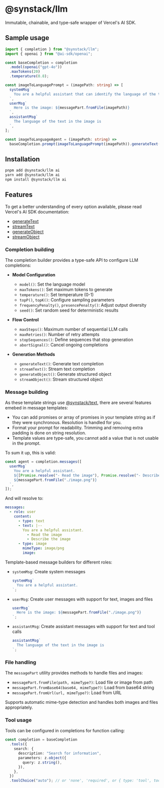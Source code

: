 # @synstack/llm

Immutable, chainable, and type-safe wrapper of Vercel's AI SDK.

## Sample usage

```ts
import { completion } from "@synstack/llm";
import { openai } from "@ai-sdk/openai";

const baseCompletion = completion
  .model(openai("gpt-4o"))
  .maxTokens(20)
  .temperature(0.8);

const imageToLanguagePrompt = (imagePath: string) => [
  systemMsg`
    You are a helpful assistant that can identify the language of the text in the image.
  `,
  userMsg`
    Here is the image: ${messagePart.fromFile(imagePath)}
  `,
  assistantMsg`
    The language of the text in the image is
  `,
];

const imageToLanguageAgent = (imagePath: string) =>
  baseCompletion.prompt(imageToLanguagePrompt(imagePath)).generateText();
```

## Installation

```bash
pnpm add @synstack/llm ai
yarn add @synstack/llm ai
npm install @synstack/llm ai
```

## Features

To get a better understanding of every option available, please read Vercel's AI SDK documentation:

- [generateText](https://sdk.vercel.ai/docs/reference/ai-sdk-core/generate-text)
- [streamText](https://sdk.vercel.ai/docs/reference/ai-sdk-core/stream-text)
- [generateObject](https://sdk.vercel.ai/docs/reference/ai-sdk-core/generate-object)
- [streamObject](https://sdk.vercel.ai/docs/reference/ai-sdk-core/stream-object)

### Completion building

The completion builder provides a type-safe API to configure LLM completions:

- **Model Configuration**

  - `model()`: Set the language model
  - `maxTokens()`: Set maximum tokens to generate
  - `temperature()`: Set temperature (0-1)
  - `topP()`, `topK()`: Configure sampling parameters
  - `frequencyPenalty()`, `presencePenalty()`: Adjust output diversity
  - `seed()`: Set random seed for deterministic results

- **Flow Control**

  - `maxSteps()`: Maximum number of sequential LLM calls
  - `maxRetries()`: Number of retry attempts
  - `stopSequences()`: Define sequences that stop generation
  - `abortSignal()`: Cancel ongoing completions

- **Generation Methods**
  - `generateText()`: Generate text completion
  - `streamText()`: Stream text completion
  - `generateObject()`: Generate structured object
  - `streamObject()`: Stream structured object

### Message building

As these template strings use [@synstack/text](https://github.com/pAIrprogio/synscript/tree/main/packages/text), there are several features emebed in message templates:

- You can add promises or array of promises in your template string as if they were synchronous. Resolution is handled for you.
- Format your prompt for readability. Trimming and removing extra padding is done on string resolution.
- Template values are type-safe, you cannot add a value that is not usable in the prompt.

To sum it up, this is valid:

```ts
const agent = completion.messages([
  userMsg`
    You are a helpful assistant.
    ${[Promise.resolve("- Read the image"), Promise.resolve("- Describe the image")]}
    ${messagePart.fromFile("./image.png")}
  `,
]);
```

And will resolve to:

```yaml
messages:
  - role: user
    content:
      - type: text
      - text: |--
        You are a helpful assistant.
          - Read the image
          - Describe the image
      - type: image
        mimeType: image/png
        image:
```

Template-based message builders for different roles:

- `systemMsg`: Create system messages

  ```ts
  systemMsg`
    You are a helpful assistant.
  `;
  ```

- `userMsg`: Create user messages with support for text, images and files

  ```ts
  userMsg`
    Here is the image: ${messagePart.fromFile("./image.png")}
  `;
  ```

- `assistantMsg`: Create assistant messages with support for text and tool calls
  ```ts
  assistantMsg`
    The language of the text in the image is
  `;
  ```

### File handling

The `messagePart` utility provides methods to handle files and images:

- `messagePart.fromFile(path, mimeType?)`: Load file or image from path
- `messagePart.fromBase64(base64, mimeType?)`: Load from base64 string
- `messagePart.fromUrl(url, mimeType?)`: Load from URL

Supports automatic mime-type detection and handles both images and files appropriately.

### Tool usage

Tools can be configured in completions for function calling:

```ts
const completion = baseCompletion
  .tools({
    search: {
      description: "Search for information",
      parameters: z.object({
        query: z.string(),
      }),
    },
  })
  .toolChoice("auto"); // or 'none', 'required', or { type: 'tool', toolName: 'search' }
```
